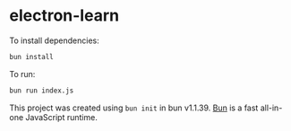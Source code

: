 # electron-learn

To install dependencies:

```bash
bun install
```

To run:

```bash
bun run index.js
```

This project was created using `bun init` in bun v1.1.39. [Bun](https://bun.sh) is a fast all-in-one JavaScript runtime.
